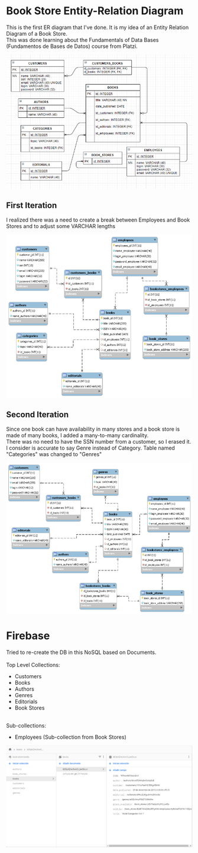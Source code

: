 # Book Store Entity-Relation Diagram
This is the first ER diagram that I've done.
It is my idea of an Entity Relation Diagram of a Book Store. <br /> 
This was done learning about the Fundamentals of Data Bases (Fundamentos de Bases de Datos) course from Platzi.

![BookStoreER](BookStore.PNG)

## First Iteration

I realized there was a need to create a break between Employees and Book Stores and to adjust some VARCHAR lengths

![1stIteration](1st.png)

## Second Iteration

Since one book can have availability in many stores and a book store is made of many books, I added a many-to-many cardinality. <br />
There was no need to have the SSN number from a customer, so I erased it. <br />
I consider is accurate to say Genre instead of Category. Table named "Categories" was changed to "Genres"

![2ndIteration](2nd.png)

# Firebase

Tried to re-create the DB in this NoSQL based on Documents. <br /> <br />
Top Level Collections: <br />
 - Customers <br />
 - Books <br />
 - Authors <br />
 - Genres <br />
 - Editorials <br />
 - Book Stores <br /> <br />

Sub-collections: <br />
- Employees (Sub-collection from Book Stores)

![Firebase](fireb.PNG)